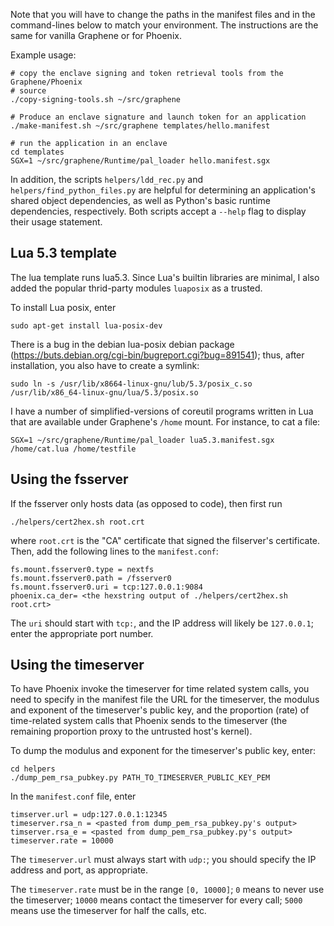 
Note that you will have to change the paths in the manifest files and in the
command-lines below to match your environment.  The instructions are the same
for vanilla Graphene or for Phoenix.

Example usage:
```
# copy the enclave signing and token retrieval tools from the Graphene/Phoenix
# source 
./copy-signing-tools.sh ~/src/graphene

# Produce an enclave signature and launch token for an application
./make-manifest.sh ~/src/graphene templates/hello.manifest

# run the application in an enclave
cd templates
SGX=1 ~/src/graphene/Runtime/pal_loader hello.manifest.sgx
```

In addition, the scripts `helpers/ldd_rec.py` and
`helpers/find_python_files.py` are helpful for determining an application's
shared object dependencies, as well as Python's basic runtime dependencies,
respectively.  Both scripts accept a `--help` flag to display their usage
statement.


Lua 5.3 template
----------------
The lua template runs lua5.3.  Since Lua's builtin libraries are minimal,
I also added the popular thrid-party modules `luaposix` as a trusted.

To install Lua posix, enter

```
sudo apt-get install lua-posix-dev
```

There is a bug in the debian lua-posix debian package
(https://buts.debian.org/cgi-bin/bugreport.cgi?bug=891541); thus, after
installation, you also have to create a symlink:

```
sudo ln -s /usr/lib/x8664-linux-gnu/lub/5.3/posix_c.so
/usr/lib/x86_64-linux-gnu/lua/5.3/posix.so
```

I have a number of simplified-versions of coreutil programs written in Lua that
are available under Graphene's `/home` mount.  For instance, to cat a file:

```
SGX=1 ~/src/graphene/Runtime/pal_loader lua5.3.manifest.sgx /home/cat.lua /home/testfile
```

Using the fsserver
------------------

If the fsserver only hosts data (as opposed to code), then first run 

```
./helpers/cert2hex.sh root.crt
```

where `root.crt` is the "CA" certificate that signed the filserver's
certificate.  Then, add the following lines to the `manifest.conf`:

```
fs.mount.fsserver0.type = nextfs
fs.mount.fsserver0.path = /fsserver0
fs.mount.fsserver0.uri = tcp:127.0.0.1:9084
phoenix.ca_der= <the hexstring output of ./helpers/cert2hex.sh root.crt>
```

The `uri` should start with `tcp:`, and the IP address will likely be
`127.0.0.1`; enter the appropriate port number.


Using the timeserver
--------------------

To have Phoenix invoke the timeserver for time related system calls, you need to
specify in the manifest file the URL for the timeserver, the modulus and
exponent of the timeserver's public key, and the proportion (rate) of
time-related system calls that Phoenix sends to the timeserver (the remaining
proportion proxy to the untrusted host's kernel).

To dump the modulus and exponent for the timeserver's public key, enter:

```
cd helpers
./dump_pem_rsa_pubkey.py PATH_TO_TIMESERVER_PUBLIC_KEY_PEM
```

In the `manifest.conf` file, enter

```
timserver.url = udp:127.0.0.1:12345
timeserver.rsa_n = <pasted from dump_pem_rsa_pubkey.py's output>
timserver.rsa_e = <pasted from dump_pem_rsa_pubkey.py's output>
timeserver.rate = 10000
```

The `timeserver.url` must always start with `udp:`; you should specify the IP
address and port, as appropriate.

The `timeserver.rate` must be in the range `[0, 10000]`; `0` means to never use
the timeserver; `10000` means contact the timeserver for every call; `5000`
means use the timeserver for half the calls, etc.
